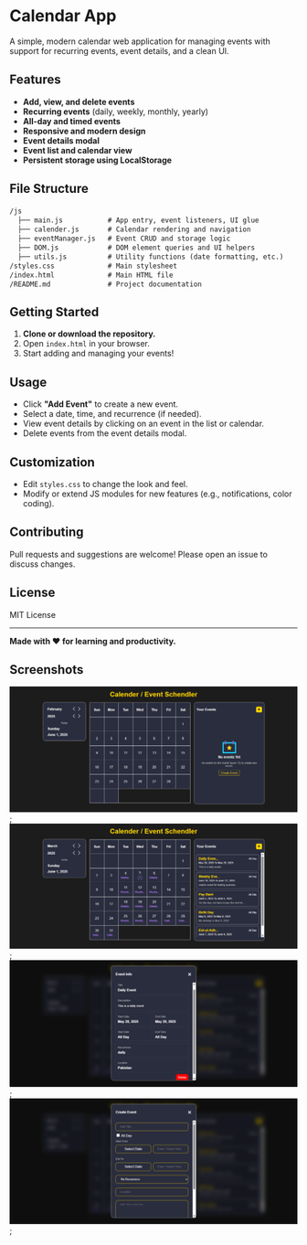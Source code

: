 # Calendar App

A simple, modern calendar web application for managing events with support for recurring events, event details, and a clean UI.

## Features

- **Add, view, and delete events**
- **Recurring events** (daily, weekly, monthly, yearly)
- **All-day and timed events**
- **Responsive and modern design**
- **Event details modal**
- **Event list and calendar view**
- **Persistent storage using LocalStorage**

## File Structure

```
/js
  ├── main.js           # App entry, event listeners, UI glue
  ├── calender.js       # Calendar rendering and navigation
  ├── eventManager.js   # Event CRUD and storage logic
  ├── DOM.js            # DOM element queries and UI helpers
  ├── utils.js          # Utility functions (date formatting, etc.)
/styles.css             # Main stylesheet
/index.html             # Main HTML file
/README.md              # Project documentation
```

## Getting Started

1. **Clone or download the repository.**
2. Open `index.html` in your browser.
3. Start adding and managing your events!

## Usage

- Click **"Add Event"** to create a new event.
- Select a date, time, and recurrence (if needed).
- View event details by clicking on an event in the list or calendar.
- Delete events from the event details modal.

## Customization

- Edit `styles.css` to change the look and feel.
- Modify or extend JS modules for new features (e.g., notifications, color coding).

## Contributing

Pull requests and suggestions are welcome! Please open an issue to discuss changes.

## License

MIT License

---

**Made with ❤️ for learning and productivity.**

## Screenshots

!["Empty list and calender"](preview/emptyView.png);
!["Event View"](preview/eventView.png);
!["View Modal"](preview/viewModal.png);
!["Create Event"](preview/createEventView.png);
